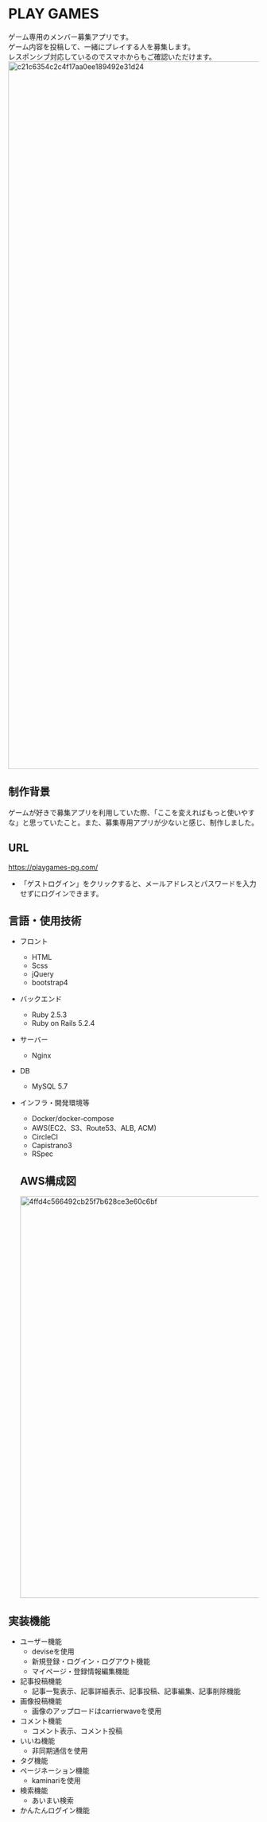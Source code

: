 # PLAY GAMES

ゲーム専用のメンバー募集アプリです。  
ゲーム内容を投稿して、一緒にプレイする人を募集します。  
レスポンシブ対応しているのでスマホからもご確認いただけます。  
<img width="1425" alt="c21c6354c2c4f17aa0ee189492e31d24" src="https://user-images.githubusercontent.com/64832157/85978336-79490a00-ba19-11ea-8e0d-9412432cdc63.png">

## 制作背景
ゲームが好きで募集アプリを利用していた際、「ここを変えればもっと使いやすな」と思っていたこと。また、募集専用アプリが少ないと感じ、制作しました。

## URL
https://playgames-pg.com/ 
* 「ゲストログイン」をクリックすると、メールアドレスとパスワードを入力せずにログインできます。  

## 言語・使用技術
* フロント
  * HTML
  * Scss
  * jQuery
  * bootstrap4

* バックエンド
  * Ruby 2.5.3
  * Ruby on Rails 5.2.4

* サーバー
  * Nginx

* DB
  * MySQL 5.7

* インフラ・開発環境等
  * Docker/docker-compose
  * AWS(EC2、S3、Route53、ALB, ACM)
  * CircleCI
  * Capistrano3
  * RSpec

  ## AWS構成図
  <img width="809" alt="4ffd4c566492cb25f7b628ce3e60c6bf" src="https://user-images.githubusercontent.com/64832157/85950583-9be70e80-b998-11ea-8b90-456df407b583.png">

## 実装機能
* ユーザー機能
  * deviseを使用
  * 新規登録・ログイン・ログアウト機能
  * マイページ・登録情報編集機能
* 記事投稿機能
  * 記事一覧表示、記事詳細表示、記事投稿、記事編集、記事削除機能
* 画像投稿機能
  * 画像のアップロードはcarrierwaveを使用
* コメント機能
  * コメント表示、コメント投稿
* いいね機能
  * 非同期通信を使用
* タグ機能
* ページネーション機能
  * kaminariを使用
* 検索機能
  * あいまい検索
* かんたんログイン機能
